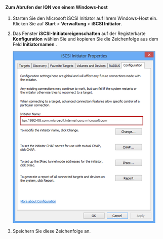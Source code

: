 <!--author=SharS last changed: 9/17/15-->

#### <a name="to-get-the-iqn-of-a-windows-host"></a>Zum Abrufen der IQN von einem Windows-host

1. Starten Sie den Microsoft iSCSI Initiator auf Ihrem Windows-Host ein. Klicken Sie auf **Start** > **Verwaltung** > **iSCSI Initiator**.

2. Das Fenster **iSCSI-Initiatoreigenschaften** auf der Registerkarte **Konfiguration** wählen Sie und kopieren Sie die Zeichenfolge aus dem Feld **Initiatornamen** .
 
    ![iSCSI-Initiatoreigenschaften](./media/storsimple-get-iqn/HCS_iSCSIInitiatorPropertiesFigureIQN-include.png)

3. Speichern Sie diese Zeichenfolge an.
